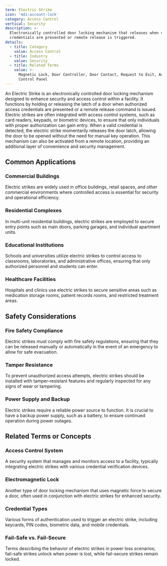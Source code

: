```yaml
---
term: Electric Strike
icon: 'mdi:account-lock'
category: Access Control
vertical: Security
description: >-
  Electronically controlled door locking mechanism that releases when valid
  credentials are presented or remote release is triggered.
details:
  - title: Category
    value: Access Control
  - title: Industry
    value: Security
  - title: Related Terms
    value: >-
      Magnetic Lock, Door Controller, Door Contact, Request to Exit, Access
      Control Panel
---
```

An Electric Strike is an electronically controlled door locking mechanism designed to enhance security and access control within a facility. It functions by holding or releasing the latch of a door when authorized access credentials are presented or a remote release command is issued. Electric strikes are often integrated with access control systems, such as card readers, keypads, or biometric devices, to ensure that only individuals with proper authorization can gain entry. When a valid credential is detected, the electric strike momentarily releases the door latch, allowing the door to be opened without the need for manual key operation. This mechanism can also be activated from a remote location, providing an additional layer of convenience and security management.

## Common Applications

### Commercial Buildings
Electric strikes are widely used in office buildings, retail spaces, and other commercial environments where controlled access is essential for security and operational efficiency.

### Residential Complexes
In multi-unit residential buildings, electric strikes are employed to secure entry points such as main doors, parking garages, and individual apartment units.

### Educational Institutions
Schools and universities utilize electric strikes to control access to classrooms, laboratories, and administrative offices, ensuring that only authorized personnel and students can enter.

### Healthcare Facilities
Hospitals and clinics use electric strikes to secure sensitive areas such as medication storage rooms, patient records rooms, and restricted treatment areas.

## Safety Considerations

### Fire Safety Compliance
Electric strikes must comply with fire safety regulations, ensuring that they can be released manually or automatically in the event of an emergency to allow for safe evacuation.

### Tamper Resistance
To prevent unauthorized access attempts, electric strikes should be installed with tamper-resistant features and regularly inspected for any signs of wear or tampering.

### Power Supply and Backup
Electric strikes require a reliable power source to function. It is crucial to have a backup power supply, such as a battery, to ensure continued operation during power outages.

## Related Terms or Concepts

### Access Control System
A security system that manages and monitors access to a facility, typically integrating electric strikes with various credential verification devices.

### Electromagnetic Lock
Another type of door locking mechanism that uses magnetic force to secure a door, often used in conjunction with electric strikes for enhanced security.

### Credential Types
Various forms of authentication used to trigger an electric strike, including keycards, PIN codes, biometric data, and mobile credentials.

### Fail-Safe vs. Fail-Secure
Terms describing the behavior of electric strikes in power loss scenarios; fail-safe strikes unlock when power is lost, while fail-secure strikes remain locked.
